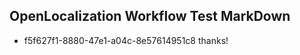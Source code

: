 ## OpenLocalization Workflow Test MarkDown
* f5f627f1-8880-47e1-a04c-8e57614951c8 thanks!

<!--HONumber=Jul16_HO2-->


